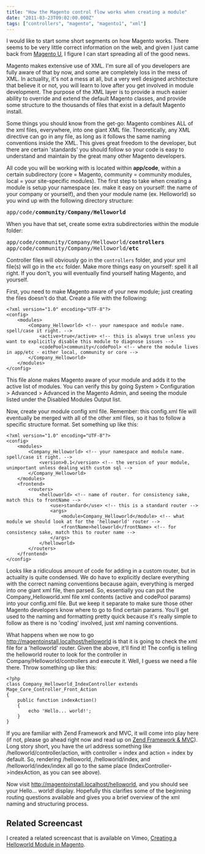 ```yaml
---
title: "How the Magento control flow works when creating a module"
date: "2011-03-23T09:02:00.000Z"
tags: ["controllers", "magento", "magento1", "xml"]
---
```


I would like to start some short segments on how Magento works. There seems to be very little correct information on the web, and given I just came back from <a href="http://www.magentocommerce.com/services/training" target="_blank">Magento U</a>, I figure I can start spreading all of the good news.

Magento makes extensive use of XML. I'm sure all of you developers are fully aware of that by now, and some are completely loss in the mess of XML. In actuality, it's not a mess at all, but a very well designed architecture that believe it or not, you will learn to love after you get involved in module development. The purpose of the XML layer is to provide a much easier ability to override and extend the default Magento classes, and provide some structure to the thousands of files that exist in a default Magento install.

Some things you should know from the get-go: Magento combines ALL of the xml files, everywhere, into one giant XML file. Theoretically, any XML directive can go in any file, as long as it follows the same naming conventions inside the XML. This gives great freedom to the developer, but there are certain 'standards' you should follow so your code is easy to understand and maintain by the great many other Magento developers.

All code you will be working with is located within **app/code**, within a certain subdirectory (core = Magento, community = community modules, local = your site-specific modules). The first step to take when creating a module is setup your namespace (ex. make it easy on yourself: the name of your company or yourself), and then your module name (ex. Helloworld) so you wind up with the following directory structure:

<pre>
app/code/<strong>community/Company/Helloworld</strong>
</pre>

When you have that set, create some extra subdirectories within the module folder:

<pre>
app/code/community/Company/Helloworld/<strong>controllers</strong>
app/code/community/Company/Helloworld/<strong>etc</strong>
</pre>

Controller files will obviously go in the `controllers` folder, and your xml file(s) will go in the `etc` folder. Make more things easy on yourself: spell it all right. If you don't, you will eventually find yourself hating Magento, and yourself.

First, you need to make Magento aware of your new module; just creating the files doesn't do that. Create a file with the following:

```xml{numberLines: true}
<?xml version="1.0" encoding="UTF-8"?>
<config>
    <modules>
        <Company_Helloworld> <!-- your namespace and module name. spell/case it right. -->
            <active>true</active> <!-- this is always true unless you want to explicitly disable this module to diagnose issues -->
            <codePool>community</codePool> <!-- where the module lives in app/etc - either local, community or core -->
        </Company_Helloworld>
    </modules>
</config>
```

This file alone makes Magento aware of your module and adds it to the active list of modules. You can verify this by going System &gt; Configuration &gt; Advanced &gt; Advanced in the Magento Admin, and seeing the module listed under the Disabled Modules Output list.

Now, create your module config xml file. Remember: this config.xml file will eventually be merged with all of the other xml files, so it has to follow a specific structure format. Set something up like this:

```xml{numberLines: true}
<?xml version="1.0" encoding="UTF-8"?>
<config>
    <modules>
        <Company_Helloworld> <!-- your namespace and module name. spell/case it right. -->
            <version>0.1</version> <!-- the version of your module, unimportant unless dealing with custom sql -->
        </Company_Helloworld>
    </modules>
    <frontend>
        <routers>
            <helloworld> <!-- name of router. for consistency sake, match this to frontName -->
                <use>standard</use> <!-- this is a standard router -->
                <args>
                    <module>Company_Helloworld</module> <!-- what module we should look at for the 'helloworld' router -->
                    <frontName>helloworld</frontName> <!-- for consistency sake, match this to router name -->
                </args>
            </helloworld>
        </routers>
    </frontend>
</config>
```

Looks like a ridiculous amount of code for adding in a custom router, but in actuality is quite condensed. We do have to explicitly declare everything with the correct naming conventions because again, everything is merged into one giant xml file, then parsed. So, essentially you can put the Company_Helloworld.xml file xml contents (active and codePool params) into your config.xml file. But we keep it separate to make sure those other Magento developers know where to go to find certain params. You'll get used to the naming and formatting pretty quick because it's really simple to follow as there is no 'coding' involved, just xml naming conventions.

What happens when we now to go http://magentoinstall.localhost/helloworld is that it is going to check the xml file for a 'helloworld' router. Given the above, it'll find it! The config is telling the helloworld router to look for the controller in Company/Helloworld/controllers and execute it. Well, I guess we need a file there. Throw something up like this:

```php{numberLines: true}
<?php
class Company_Helloworld_IndexController extends Mage_Core_Controller_Front_Action
{
    public function indexAction()
    {
        echo 'Hello... world!';
    }
}
```

If you are familiar with Zend Framework and MVC, it will come into play here (if not, please go ahead right now and read up on <a href="http://framework.zend.com/manual/en/learning.quickstart.intro.html" target="_blank">Zend Framework &amp; MVC</a>). Long story short, you have the url address something like /helloworld/controller/action, with controller = index and action = index by default. So, rendering /helloworld, /helloworld/index, and /helloworld/index/index all go to the same place (IndexController-&gt;indexAction, as you can see above).

Now visit http://magentoinstall.localhost/helloworld, and you should see your Hello... world! display. Hopefully this clarifies some of the beginning routing questions available and gives you a brief overview of the xml naming and structuring process.

## Related Screencast

I created a related screencast that is available on Vimeo, <a href="http://vimeo.com/user10494399/screencast-creating-helloworld-module-magento" target="_blank">Creating a Helloworld Module in Magento</a>.
